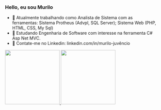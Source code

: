 ### Hello, eu sou Murilo

- 🔭 Atualmente trabalhando como Analista de Sistema com as ferramentas: Sistema Protheus (Advpl, SQL Server); Sistema Web (PHP, HTML, CSS, My Sql)
- 🌱 Estudando Engenharia de Software com interesse na ferramenta C# Asp Net MVC.
- 💬 Contate-me no Linkedin: linkedin.com/in/murilo-juvêncio


<div>
  <a href="https://github.com/sadmorello">
  <img height="180em" src="https://github-readme-stats.vercel.app/api?username=sadmorello&show_icons=true&theme=dracula&include_all_commits=true&count_private=true"/>
  <img height="180em" src="https://github-readme-stats.vercel.app/api/top-langs/?username=sadmorello&layout=compact&langs_count=7&theme=dracula"/>
</div>

